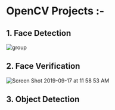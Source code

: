 # OpenCV Projects :-
## 1. Face Detection
![group](https://user-images.githubusercontent.com/49981970/65016920-13d0d480-d943-11e9-95b4-da456fb10840.jpeg)
## 2. Face Verification
![Screen Shot 2019-09-17 at 11 58 53 AM](https://user-images.githubusercontent.com/49981970/65016795-bdfc2c80-d942-11e9-9290-6eeae51d9a0b.png)
## 3. Object Detection
